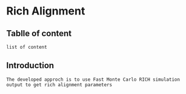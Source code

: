 # Rich Alignment

## Tablle of content
    list of content

## Introduction
    The developed approch is to use Fast Monte Carlo RICH simulation output to get rich alignment parameters
